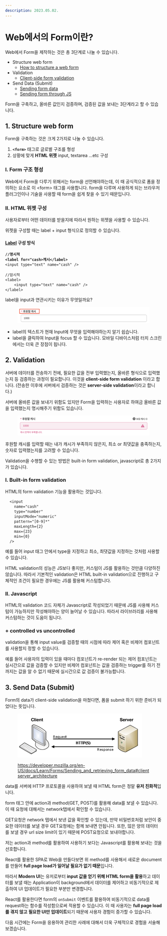 ```yaml
---
description: 2023.05.02.
---
```


# Web에서의 Form이란?

Web에서 Form을 제작하는 것은 총 3단계로 나눌 수 있습니다.

* Structure web form
  * [How to structure a web form](https://developer.mozilla.org/en-US/docs/Learn/Forms/How\_to\_structure\_a\_web\_form)
* Validation
  * [Client-side form validation](https://developer.mozilla.org/en-US/docs/Learn/Forms/Form\_validation)
* Send Data (Submit)
  * [Sending form data](https://developer.mozilla.org/en-US/docs/Learn/Forms/Sending\_and\_retrieving\_form\_data)
  * [Sending form through JS](https://developer.mozilla.org/en-US/docs/Learn/Forms/Sending\_forms\_through\_JavaScript)



Form을 구축하고, 올바른 값인지 검증하며, 검증된 값을 보내는 3단계라고 할 수 있습니다.



## 1. Structure web form

Form을 구축하는 것은 크게 2가지로 나눌 수 있습니다.

1. **`<form>`** 태그로 글로벌 구조를 형성
2. 상황에 맞게 **HTML 위젯** input, textarea ...etc 구성



### I. Form 구조 형성

Web에서 Form을 다루기 위해서는 form을 선언해야하는데, 이 때 공식적으로 폼을 정의하는 요소로 이 \<form> 태그를 사용합니다. form을 다루며 사용하게 되는 브라우저 플러그인이나 기술을 사용할 때 form을 쉽게 찾을 수 있기 때문입니다.



### II. HTML 위젯 구성

사용자로부터 어떤 데이터를 받을지에 따라서 원하는 위젯을 사용할 수 있습니다.

위젯을 구성할 때는 label + input 형식으로 정의할 수 있습니다.&#x20;

#### [Label](https://developer.mozilla.org/en-US/docs/Web/HTML/Element/label) 구성 방식

<pre class="language-tsx"><code class="lang-tsx"><strong>//명시적
</strong><strong>&#x3C;label for="cash>캐시&#x3C;/label>
</strong>&#x3C;input type="text" name="cash" />

//암시적
&#x3C;label>
    &#x3C;input type="text" name="cash" />
&#x3C;/label>
</code></pre>

label을 input과 연관시키는 이유가 무엇일까요?

<figure><img src="../../../../.gitbook/assets/Screenshot 2023-05-02 at 3.38.48 PM.png" alt=""><figcaption></figcaption></figure>

* label의 텍스트가 현재 Input에 무엇을 입력해야하는지 알기 쉽습니다.
* label을 클릭하여 Input을 focus 할 수 있습니다. 모바일 디바이스처럼 터치 스크린에서는 더욱 큰 장점이 됩니다.





## 2. Validation

서버에 데이터를 전송하기 전에, 필요한 값을 전부 입력했는지, 올바른 형식으로 입력했는지 등 검증하는 과정이 필요합니다. 이것을 **client-side form validation** 이라고 합니다. (전송한 이후에 서버에서 검증하는 것은 **server-side validation**이라고 합니다.)

서버에 올바른 값을 보내기 위함도 있지만 Form을 입력하는 사용자로 하여금 올바른 값을 입력했는지 명시해주기 위함도 있습니다.&#x20;

<figure><img src="../../../../.gitbook/assets/image (6).png" alt=""><figcaption></figcaption></figure>

후원할 캐시를 입력할 때는 내가 캐시가 부족하지 않은지, 최소 or 최댓값을 충족하는지, 숫자로 입력했는지를 고려할 수 있습니다.

Validation을 수행할 수 있는 방법은 built-in form validation, javascript로 총 2가지가 있습니다.

### I. Built-in form validation

HTML의 form validation 기능을 활용하는 것입니다.

```tsx
  <input
    name="cash"
    type="number"
    inputMode="numeric"
    pattern="[0-9]*"
    maxLength={2}
    max={23}
    min={0}
  />
```

예를 들어 input 태그 안에서 type을 지정하고 최소, 최댓값을 지정하는 것처럼 사용할 수 있습니다.

HTML validation의 성능은 JS보다 좋지만, 커스텀이 JS를 활용하는 것만큼 다양하진 않습니다. 따라서 기본적인 validation은 HTML built-in validation으로 진행하고 구체적인 조건이 필요한 경우에는 JS를 활용해 커스텀합니다.



### II. Javascript

HTML의 validation 코드 자체가 Javascript로 작성되었기 때문에 JS를 사용해 커스텀이 가능하지만 작성해야하는 양이 늘어날 수 있습니다. 따라서 라이브러리를 사용해 커스텀하는 것이 도움이 됩니다.



### + controlled vs uncontrolled

validation을 통해 input value를 검증할 때의 시점에 따라 제어 혹은 비제어 컴포넌트를 사용할지 정할 수 있습니다.

예를 들어 사용자의 입력이 있을 때마다 컴포넌트가 re-render 되는 제어 컴포넌트는 실시간으로 값을 검증할 수 있지만 비제어 컴포넌트는 값을 검증하는 trigger를 하기 전까지는 값을 알 수 없기 때문에 실시간으로 값 검증이 불가능합니다.



## 3. Send Data (Submit)

Form의 data가 client-side validation을 마쳤다면, 폼을 submit 하기 위한 준비가 되었다는 뜻입니다.

<figure><img src="../../../../.gitbook/assets/image (3).png" alt=""><figcaption><p><a href="https://developer.mozilla.org/en-US/docs/Learn/Forms/Sending_and_retrieving_form_data#clientserver_architecture">https://developer.mozilla.org/en-US/docs/Learn/Forms/Sending_and_retrieving_form_data#clientserver_architecture</a></p></figcaption></figure>

data를 서버에 HTTP 프로토콜을 사용하여 보낼 때 HTML form은 정말 **유저 친화적**입니다.

form 태그 안에 action과 method(GET, POST)를 활용해 data를 보낼 수 있습니다. 이 때 요청에 대해서는 network탭에서 확인할 수 있습니다.

GET요청은 network 탭에서 보낸 값을 확인할 수 있는데, 만약 비밀번호처럼 보안이 중요한 데이터를 보낼 경우 GET요청에는 함께 보내면 안됩니다. 또한, 많은 양의 데이터를 보낼 경우 url size limit이 있기 때문에 POST요청으로 보내야합니다.



저는 action과 method를 활용하여 사용하기 보다는 Javascript를 활용해 보내는 것을 선호합니다.

React를 활용한 SPA로 Web을 만들다보면 위 method를 사용해서 새로운 document를 만들어 **full page load가 일어날 필요가 없기 때문**입니다.

따라서 **Modern UI**는 유저로부터 **input 값을 얻기 위해 HTML form을 활용**하고 데이터를 보낼 때는 Application이 background에서 데이터를 제어하고 비동기적으로 제출하여 UI 업데이트가 필요한 부분만 변경합니다.

React를 활용한다면 form의 `onSubmit` 이벤트를 활용하여 비동기적으로 data를 request하는 함수를 작성함으로써 적용할 수 있습니다. 이 때 사용자는 **full page load를 겪지 않고** **필요한 UI만 업데이트**되기 때문에 사용자 경험이 증가할 수 있습니다.



다음 시간에는 Form을 응용하여 관리한 사례에 대해서 더욱 구체적으로 경험을 서술해보겠습니다.
